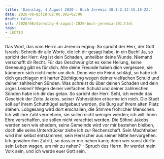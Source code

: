 ```yaml
---
title: 'Dienstag, 4 August 2020 : Buch Jeremia 30,1-2.12-15.18-22.'
date: 2020-08-03T18:02:00.001+02:00
draft: false
url: /2020/08/dienstag-4-august-2020-buch-jeremia-301.html
tags: 
- LECTIO
---
```


Das Wort, das vom Herrn an Jeremia erging: So spricht der Herr, der Gott Israels: Schreib dir alle Worte, die ich dir gesagt habe, in ein Buch! Ja, so spricht der Herr: Arg ist dein Schaden, unheilbar deine Wunde. Niemand verschafft dir Recht. Für das Geschwür gibt es keine Heilung, keine Genesung gibt es für dich. Alle deine Freunde haben dich vergessen, sie kümmern sich nicht mehr um dich. Denn wie ein Feind schlägt, so habe ich dich geschlagen mit harter Züchtigung wegen deiner vielfachen Schuld und deiner zahlreichen Sünden. Was schreist du über deinen Schaden und dein arges Leiden? Wegen deiner vielfachen Schuld und deiner zahlreichen Sünden habe ich dir das getan. So spricht der Herr: Seht, ich wende das Geschick der Zelte Jakobs, seiner Wohnstätten erbarme ich mich. Die Stadt soll auf ihrem Schutthügel aufgebaut werden, die Burg auf ihrem alten Platz stehen. Lobgesang wird dort erschallen, die Stimme fröhlicher Menschen. Ich will ihre Zahl vermehren, sie sollen nicht weniger werden; ich will ihnen Ehre verschaffen, sie sollen nicht verachtet werden. Die Söhne Jakobs werden sein wie ehedem, seine Gemeinde wird vor mir bestehen bleiben, doch alle seine Unterdrücker ziehe ich zur Rechenschaft. Sein Machthaber wird ihm selbst entstammen, sein Herrscher aus seiner Mitte hervorgehen. Ich gewähre ihm Zutritt, so dass er mir nahen kann; denn wer sonst dürfte sein Leben wagen, um mir zu nahen? - Spruch des Herrn. Ihr werdet mein Volk sein, und ich werde euer Gott sein.